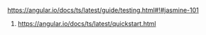 https://angular.io/docs/ts/latest/guide/testing.html#!#jasmine-101

1) https://angular.io/docs/ts/latest/quickstart.html
